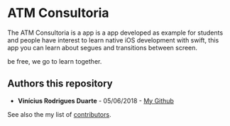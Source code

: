 # ATM Consultoria

The ATM Consultoria is a app is a app developed as example for students and people have interest to learn native iOS development with swift, this app you can learn about segues and transitions between screen.

be free, we go to learn together.


## Authors this repository

* **Vinícius Rodrigues Duarte** - 05/06/2018 - [My Github](https://github.com/viniciusrd)

See also the my list of [contributors](https://github.com/viniciusrd?tab=repositories).
